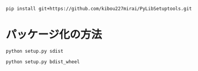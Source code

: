 ```
pip install git+https://github.com/kibou227mirai/PyLibSetuptools.git
```


# パッケージ化の方法

```shell script
python setup.py sdist
```

```shell script
python setup.py bdist_wheel
```

